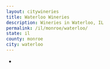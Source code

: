 ```yaml
---
layout: citywineries
title: Waterloo Wineries
description: Wineries in Waterloo, IL
permalink: /il/monroe/waterloo/
state: il
county: monroe
city: waterloo
---
```

-
